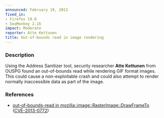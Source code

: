 ```yaml
---
announced: February 19, 2013
fixed_in:
- Firefox 19.0
- SeaMonkey 2.16
impact: Moderate
reporter: Atte Kettunen
title: Out-of-bounds read in image rendering
---
```


<h3>Description</h3>

<p>Using the Address Sanitizer tool, security researcher <strong>Atte
Kettunen</strong> from OUSPG found an out-of-bounds read while rendering GIF
format images. This could cause a non-exploitable crash and could also attempt
to render normally inaccessible data as part of the image. 
</p>


<h3>References</h3>

<ul>
  <li><a href="https://bugzilla.mozilla.org/show_bug.cgi?id=801366">
      out-of-bounds-read in mozilla::image::RasterImage::DrawFrameTo</a> (<a href="http://cve.mitre.org/cgi-bin/cvename.cgi?name=CVE-2013-0772" class="ex-ref">CVE-2013-0772</a>)</li>
</ul>



